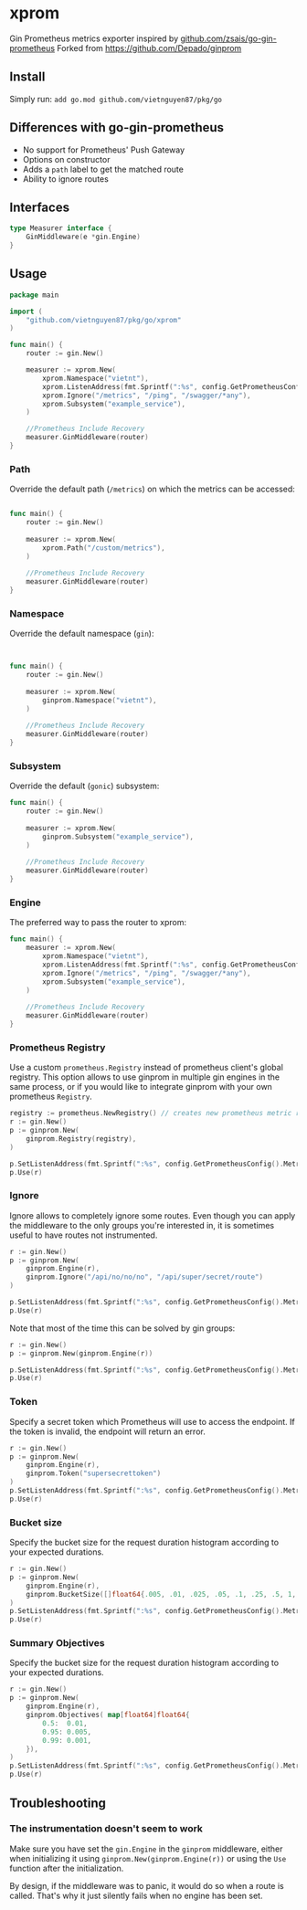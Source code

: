 # xprom

Gin Prometheus metrics exporter inspired by [github.com/zsais/go-gin-prometheus](https://github.com/zsais/go-gin-prometheus)
Forked from https://github.com/Depado/ginprom

## Install

Simply run:
`add go.mod github.com/vietnguyen87/pkg/go`

## Differences with go-gin-prometheus

- No support for Prometheus' Push Gateway
- Options on constructor
- Adds a `path` label to get the matched route
- Ability to ignore routes

## Interfaces 

```go 
type Measurer interface {
	GinMiddleware(e *gin.Engine)
}

```

## Usage

```go
package main

import (
	"github.com/vietnguyen87/pkg/go/xprom"
)

func main() {
	router := gin.New()

	measurer := xprom.New(
		xprom.Namespace("vietnt"),
		xprom.ListenAddress(fmt.Sprintf(":%s", config.GetPrometheusConfig().MetricPort)),
		xprom.Ignore("/metrics", "/ping", "/swagger/*any"),
		xprom.Subsystem("example_service"),
	)

	//Prometheus Include Recovery
	measurer.GinMiddleware(router)
}
```

### Path

Override the default path (`/metrics`) on which the metrics can be accessed:

```go

func main() {
    router := gin.New()
    
    measurer := xprom.New(
        xprom.Path("/custom/metrics"),
    )
    
    //Prometheus Include Recovery
    measurer.GinMiddleware(router)
}
```

### Namespace

Override the default namespace (`gin`):

```go


func main() {
    router := gin.New()
    
    measurer := xprom.New(
        ginprom.Namespace("vietnt"),
    )
    
    //Prometheus Include Recovery
    measurer.GinMiddleware(router)
}
```

### Subsystem

Override the default (`gonic`) subsystem:

```go
func main() {
    router := gin.New()
    
    measurer := xprom.New(
        ginprom.Subsystem("example_service"),
    )
    
    //Prometheus Include Recovery
    measurer.GinMiddleware(router)
}
```

### Engine

The preferred way to pass the router to xprom:

```go
func main() {
    measurer := xprom.New(
        xprom.Namespace("vietnt"),
        xprom.ListenAddress(fmt.Sprintf(":%s", config.GetPrometheusConfig().MetricPort)),
        xprom.Ignore("/metrics", "/ping", "/swagger/*any"),
        xprom.Subsystem("example_service"),
    )
    
    //Prometheus Include Recovery
    measurer.GinMiddleware(router)
}
```

### Prometheus Registry

Use a custom `prometheus.Registry` instead of prometheus client's global registry. This option allows
to use ginprom in multiple gin engines in the same process, or if you would like to integrate ginprom with your own
prometheus `Registry`.

```go
registry := prometheus.NewRegistry() // creates new prometheus metric registry
r := gin.New()
p := ginprom.New(
    ginprom.Registry(registry),
)

p.SetListenAddress(fmt.Sprintf(":%s", config.GetPrometheusConfig().MetricPort))
p.Use(r)
```

### Ignore

Ignore allows to completely ignore some routes. Even though you can apply the
middleware to the only groups you're interested in, it is sometimes useful to
have routes not instrumented.

```go
r := gin.New()
p := ginprom.New(
	ginprom.Engine(r),
	ginprom.Ignore("/api/no/no/no", "/api/super/secret/route")
)

p.SetListenAddress(fmt.Sprintf(":%s", config.GetPrometheusConfig().MetricPort))
p.Use(r)
```

Note that most of the time this can be solved by gin groups:

```go
r := gin.New()
p := ginprom.New(ginprom.Engine(r))

p.SetListenAddress(fmt.Sprintf(":%s", config.GetPrometheusConfig().MetricPort))
p.Use(r)
```

### Token

Specify a secret token which Prometheus will use to access the endpoint. If the
token is invalid, the endpoint will return an error.

```go
r := gin.New()
p := ginprom.New(
	ginprom.Engine(r),
	ginprom.Token("supersecrettoken")
)
p.SetListenAddress(fmt.Sprintf(":%s", config.GetPrometheusConfig().MetricPort))
p.Use(r)
```

### Bucket size

Specify the bucket size for the request duration histogram according to your
expected durations.

```go
r := gin.New()
p := ginprom.New(
	ginprom.Engine(r),
	ginprom.BucketSize([]float64{.005, .01, .025, .05, .1, .25, .5, 1, 2.5, 5, 10}),
)
p.SetListenAddress(fmt.Sprintf(":%s", config.GetPrometheusConfig().MetricPort))
p.Use(r)
```

### Summary Objectives 

Specify the bucket size for the request duration histogram according to your
expected durations.

```go
r := gin.New()
p := ginprom.New(
	ginprom.Engine(r),
	ginprom.Objectives( map[float64]float64{
        0.5:  0.01,
        0.95: 0.005,
        0.99: 0.001,
    }),
)
p.SetListenAddress(fmt.Sprintf(":%s", config.GetPrometheusConfig().MetricPort))
p.Use(r)
```

## Troubleshooting

### The instrumentation doesn't seem to work

Make sure you have set the `gin.Engine` in the `ginprom` middleware, either when
initializing it using `ginprom.New(ginprom.Engine(r))` or using the `Use`
function after the initialization.

By design, if the middleware was to panic, it would do so when a route is
called. That's why it just silently fails when no engine has been set.